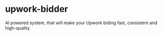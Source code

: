 # upwork-bidder
AI powered system, that will make your Upwork biding fast, consistent and high-quality. 
